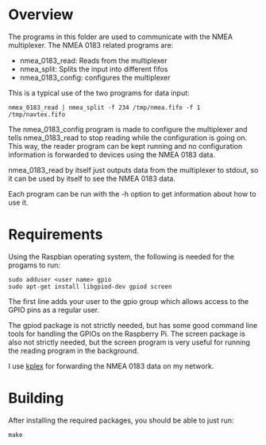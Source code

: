 Overview
========

The programs in this folder are used to communicate with the NMEA
multiplexer. The NMEA 0183 related programs are:

  * nmea_0183_read: Reads from the multiplexer
  * nmea_split: Splits the input into different fifos
  * nmea_0183_config: configures the multiplexer

This is a typical use of the two programs for data input:

```
nmea_0183_read | nmea_split -f 234 /tmp/nmea.fifo -f 1 /tmp/navtex.fifo
```

The nmea_0183_config program is made to configure the multiplexer and
tells nmea_0183_read to stop reading while the configuration is going
on. This way, the reader program can be kept running and no
configuration information is forwarded to devices using the NMEA 0183
data.

nmea_0183_read by itself just outputs data from the multiplexer to
stdout, so it can be used by itself to see the NMEA 0183 data.

Each program can be run with the -h option to get information about
how to use it.


Requirements
============

Using the Raspbian operating system, the following is needed for the
progams to run:

```
sudo adduser <user name> gpio
sudo apt-get install libgpiod-dev gpiod screen
```

The first line adds your user to the gpio group which allows access to
the GPIO pins as a regular user.

The gpiod package is not strictly needed, but has some good command
line tools for handling the GPIOs on the Raspberry Pi. The screen
package is also not strictly needed, but the screen program is very
useful for running the reading program in the background.

I use [kplex](http://www.stripydog.com/kplex/) for forwarding the NMEA
0183 data on my network.


Building
========

After installing the required packages, you should be able to just
run:

```
make
```
